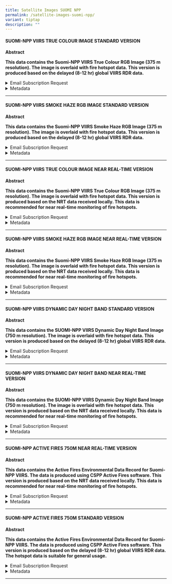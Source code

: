 ```yaml
---
title: Satellite Images SUOMI NPP
permalink: /satellite-images-suomi-npp/
variant: tiptap
description: ""
---
```

<h4><strong>SUOMI-NPP VIIRS TRUE COLOUR IMAGE STANDARD VERSION</strong></h4>
<p><strong>Abstract</strong>
</p>
<p><strong>This data contains the Suomi-NPP VIIRS True Colour RGB Image (375 m resolution). The image is overlaid with fire hotspot data. This version is produced based on the delayed (8-12 hr) global VIIRS RDR data.</strong>
</p>
<p></p>
<div data-type="detailGroup" class="isomer-accordion isomer-accordion-white">
<details class="isomer-details">
<summary>Email Subscription Request</summary>
<div data-type="detailsContent" class="isomer-details-content">
<p><a href="https://go.gov.sg/asmc-wis2-email-subscription-request-form" rel="noopener noreferrer nofollow" target="_blank">https://go.gov.sg/asmc-wis2-email-subscription-request-form</a>
</p>
</div>
</details>
<details class="isomer-details">
<summary>Metadata</summary>
<div data-type="detailsContent" class="isomer-details-content">
<table style="minWidth: 50px">
<colgroup>
<col>
<col>
</colgroup>
<tbody>
<tr>
<td rowspan="1" colspan="1">
<p>ID</p>
</td>
<td rowspan="1" colspan="1">
<p>urn:x-wmo:md:sgp:asmc:npp_viirs_truecolour_375m_jpg_late</p>
</td>
</tr>
<tr>
<td rowspan="1" colspan="1">
<p>Conforms To</p>
</td>
<td rowspan="1" colspan="1">
<p><a rel="noopener noreferrer nofollow" target="_blank">http://wis.wmo.int/spec/wcmp/2.0;http://www.opengis.net/spec/ogcapi-records-1/1.0/req/record-core</a>
</p>
</td>
</tr>
<tr>
<td rowspan="1" colspan="1">
<p>Type</p>
</td>
<td rowspan="1" colspan="1">
<p>Feature</p>
</td>
</tr>
<tr>
<td rowspan="1" colspan="1">
<p>Geometry Type</p>
</td>
<td rowspan="1" colspan="1">
<p>Polygon</p>
</td>
</tr>
<tr>
<td rowspan="1" colspan="1">
<p>Geometry Coordinates</p>
</td>
<td rowspan="1" colspan="1">
<p>[ [ [ 80, -15 ], [ 80, 30 ], [ 140, 30 ], [ 140, -15 ], [ 80, -15 ] ]
]</p>
</td>
</tr>
<tr>
<td rowspan="1" colspan="1">
<p>Time Interval</p>
</td>
<td rowspan="1" colspan="1">
<p>2023-11-06 ..</p>
</td>
</tr>
<tr>
<td rowspan="1" colspan="1">
<p>Time Resolution</p>
</td>
<td rowspan="1" colspan="1">
<p>P1D</p>
</td>
</tr>
<tr>
<td rowspan="1" colspan="1">
<p>Themes</p>
</td>
<td rowspan="1" colspan="1">
<p>suomi-npp, npp_satellite, fire hotspot, active fires, standard version,
true colour rgb</p>
</td>
</tr>
<tr>
<td rowspan="1" colspan="1">
<p>Scheme</p>
</td>
<td rowspan="1" colspan="1">
<p><a rel="noopener noreferrer nofollow" target="_blank">http://www.isotc211.org/2005/resources/codeList.xml#MD_KeywordTypeCode</a>
</p>
</td>
</tr>
<tr>
<td rowspan="1" colspan="1">
<p>Created</p>
</td>
<td rowspan="1" colspan="1">
<p>2023-11-02T01:30:00Z</p>
</td>
</tr>
<tr>
<td rowspan="1" colspan="1">
<p>Description</p>
</td>
<td rowspan="1" colspan="1">
<p>This data contains the Suomi-NPP VIIRS True Colour RGB Image (375 m resolution).
The image is overlaid with fire hotspot data. This version is produced
based on the delayed (8-12 hr) global VIIRS RDR data.</p>
</td>
</tr>
<tr>
<td rowspan="1" colspan="1">
<p>Language</p>
</td>
<td rowspan="1" colspan="1">
<p>en</p>
</td>
</tr>
<tr>
<td rowspan="1" colspan="1">
<p>Title</p>
</td>
<td rowspan="1" colspan="1">
<p>Suomi-NPP VIIRS True Colour Image Standard Version</p>
</td>
</tr>
<tr>
<td rowspan="1" colspan="1">
<p>Updated</p>
</td>
<td rowspan="1" colspan="1">
<p>6/11/2023</p>
</td>
</tr>
<tr>
<td rowspan="1" colspan="1">
<p>Organization</p>
</td>
<td rowspan="1" colspan="1">
<p>Meteorological Service Singapore</p>
</td>
</tr>
<tr>
<td rowspan="1" colspan="1">
<p>Email</p>
</td>
<td rowspan="1" colspan="1">
<p><a rel="noopener noreferrer nofollow" target="_blank">ASMC_Enquiries@nea.gov.sg</a>
</p>
</td>
</tr>
<tr>
<td rowspan="1" colspan="1">
<p>Phone</p>
</td>
<td rowspan="1" colspan="1">
<p>6565422837</p>
</td>
</tr>
<tr>
<td rowspan="1" colspan="1">
<p>Address</p>
</td>
<td rowspan="1" colspan="1">
<p>Room #041-033, 4th Floor, South Finger Terminal 2, Singapore Changi Airport,
Singapore 819643</p>
</td>
</tr>
<tr>
<td rowspan="1" colspan="1">
<p>Contact Instructions</p>
</td>
<td rowspan="1" colspan="1">
<p>email</p>
</td>
</tr>
<tr>
<td rowspan="1" colspan="1">
<p>Website</p>
</td>
<td rowspan="1" colspan="1">
<p><a rel="noopener noreferrer nofollow" target="_blank">http://asmc.asean.org/home/</a>
</p>
</td>
</tr>
<tr>
<td rowspan="1" colspan="1">
<p>Data access API</p>
</td>
<td rowspan="1" colspan="1">
<p><a rel="noopener noreferrer nofollow" target="_blank">https://esl65wys5i.execute-api.ap-southeast-1.amazonaws.com/v1/NPP_VIIRS_TRUECOLOUR_375M_JPG_LATE</a>
</p>
</td>
</tr>
<tr>
<td rowspan="1" colspan="1">
<p>IP whitelisting request form</p>
</td>
<td rowspan="1" colspan="1">
<p><a rel="noopener noreferrer nofollow" target="_blank">https://go.gov.sg/asmc-wis2-ip-whitelisting-request-form</a>
</p>
</td>
</tr>
<tr>
<td rowspan="1" colspan="1">
<p>Data notifications from WMO WIS2 Global Broker - Meteo France</p>
</td>
<td rowspan="1" colspan="1">
<p>mqtts://everyone:<a rel="noopener noreferrer nofollow" target="_blank">everyone@globalbroker.meteo.fr:8883</a>/</p>
</td>
</tr>
<tr>
<td rowspan="1" colspan="1">
<p>Data notifications from WMO WIS2 Global Broker - China Meteorological
Administration</p>
</td>
<td rowspan="1" colspan="1">
<p>mqtts://everyone:<a rel="noopener noreferrer nofollow" target="_blank">everyone@gb.wis.cma.cn:8883</a>/</p>
</td>
</tr>
</tbody>
</table>
</div>
</details>
</div>
<p></p>
<hr>
<h4><strong>SUOMI-NPP VIIRS SMOKE HAZE RGB IMAGE STANDARD VERSION</strong></h4>
<p><strong>Abstract</strong>
</p>
<p><strong>This data contains the Suomi-NPP VIIRS Smoke Haze RGB Image (375 m resolution). The image is overlaid with fire hotspot data. This version is produced based on the delayed (8-12 hr) global VIIRS RDR data.</strong>
</p>
<p></p>
<div data-type="detailGroup" class="isomer-accordion isomer-accordion-white">
<details class="isomer-details">
<summary>Email Subscription Request</summary>
<div data-type="detailsContent" class="isomer-details-content">
<p><a href="https://go.gov.sg/asmc-wis2-email-subscription-request-form" rel="noopener noreferrer nofollow" target="_blank">https://go.gov.sg/asmc-wis2-email-subscription-request-form</a>
</p>
</div>
</details>
<details class="isomer-details">
<summary>Metadata</summary>
<div data-type="detailsContent" class="isomer-details-content">
<table style="minWidth: 50px">
<colgroup>
<col>
<col>
</colgroup>
<tbody>
<tr>
<td rowspan="1" colspan="1">
<p>ID</p>
</td>
<td rowspan="1" colspan="1">
<p>urn:x-wmo:md:sgp:asmc:npp_viirs_dynamicdnb_750m_jpg_nrt</p>
</td>
</tr>
<tr>
<td rowspan="1" colspan="1">
<p>Conforms To</p>
</td>
<td rowspan="1" colspan="1">
<p><a rel="noopener noreferrer nofollow" target="_blank">http://wis.wmo.int/spec/wcmp/2.0;http://www.opengis.net/spec/ogcapi-records-1/1.0/req/record-core</a>
</p>
</td>
</tr>
<tr>
<td rowspan="1" colspan="1">
<p>Type</p>
</td>
<td rowspan="1" colspan="1">
<p>Feature</p>
</td>
</tr>
<tr>
<td rowspan="1" colspan="1">
<p>Geometry Type</p>
</td>
<td rowspan="1" colspan="1">
<p>Polygon</p>
</td>
</tr>
<tr>
<td rowspan="1" colspan="1">
<p>Geometry Coordinates</p>
</td>
<td rowspan="1" colspan="1">
<p>[ [ [ 80, -15 ], [ 80, 30 ], [ 140, 30 ], [ 140, -15 ], [ 80, -15 ] ]
]</p>
</td>
</tr>
<tr>
<td rowspan="1" colspan="1">
<p>Time Interval</p>
</td>
<td rowspan="1" colspan="1">
<p>2023-11-06 ..</p>
</td>
</tr>
<tr>
<td rowspan="1" colspan="1">
<p>Time Resolution</p>
</td>
<td rowspan="1" colspan="1">
<p>P1D</p>
</td>
</tr>
<tr>
<td rowspan="1" colspan="1">
<p>Themes</p>
</td>
<td rowspan="1" colspan="1">
<p>suomi-npp, npp, fire hotspot, active fires, nrt version, dynamic day night
band, viirs, npp_satellite</p>
</td>
</tr>
<tr>
<td rowspan="1" colspan="1">
<p>Scheme</p>
</td>
<td rowspan="1" colspan="1">
<p><a rel="noopener noreferrer nofollow" target="_blank">http://www.isotc211.org/2005/resources/codeList.xml#MD_KeywordTypeCode</a>
</p>
</td>
</tr>
<tr>
<td rowspan="1" colspan="1">
<p>Created</p>
</td>
<td rowspan="1" colspan="1">
<p>2023-11-02T01:30:00Z</p>
</td>
</tr>
<tr>
<td rowspan="1" colspan="1">
<p>Description</p>
</td>
<td rowspan="1" colspan="1">
<p>This data contains the SUOMI-NPP VIIRS Dynamic Day Night Band Image (750
m resolution). The image is overlaid with fire hotspot data. This version
is produced based on the NRT data received locally. This data is recommended
for near real-time monitoring of fire hotspots.</p>
</td>
</tr>
<tr>
<td rowspan="1" colspan="1">
<p>Language</p>
</td>
<td rowspan="1" colspan="1">
<p>en</p>
</td>
</tr>
<tr>
<td rowspan="1" colspan="1">
<p>Title</p>
</td>
<td rowspan="1" colspan="1">
<p>Suomi-NPP VIIRS Dynamic Day Night Band Near Real-Time Version</p>
</td>
</tr>
<tr>
<td rowspan="1" colspan="1">
<p>Updated</p>
</td>
<td rowspan="1" colspan="1">
<p>6/11/2023</p>
</td>
</tr>
<tr>
<td rowspan="1" colspan="1">
<p>Organization</p>
</td>
<td rowspan="1" colspan="1">
<p>Meteorological Service Singapore</p>
</td>
</tr>
<tr>
<td rowspan="1" colspan="1">
<p>Email</p>
</td>
<td rowspan="1" colspan="1">
<p><a rel="noopener noreferrer nofollow" target="_blank">ASMC_Enquiries@nea.gov.sg</a>
</p>
</td>
</tr>
<tr>
<td rowspan="1" colspan="1">
<p>Phone</p>
</td>
<td rowspan="1" colspan="1">
<p>6565422837</p>
</td>
</tr>
<tr>
<td rowspan="1" colspan="1">
<p>Address</p>
</td>
<td rowspan="1" colspan="1">
<p>Room #041-033, 4th Floor, South Finger Terminal 2, Singapore Changi Airport,
Singapore 819643</p>
</td>
</tr>
<tr>
<td rowspan="1" colspan="1">
<p>Contact Instructions</p>
</td>
<td rowspan="1" colspan="1">
<p>email</p>
</td>
</tr>
<tr>
<td rowspan="1" colspan="1">
<p>Website</p>
</td>
<td rowspan="1" colspan="1">
<p><a rel="noopener noreferrer nofollow" target="_blank">http://asmc.asean.org/home/</a>
</p>
</td>
</tr>
<tr>
<td rowspan="1" colspan="1">
<p>Data access API</p>
</td>
<td rowspan="1" colspan="1">
<p><a rel="noopener noreferrer nofollow" target="_blank">https://esl65wys5i.execute-api.ap-southeast-1.amazonaws.com/v1/NPP_VIIRS_DYNAMICDNB_750M_JPG_NRT</a>
</p>
</td>
</tr>
<tr>
<td rowspan="1" colspan="1">
<p>IP whitelisting request form</p>
</td>
<td rowspan="1" colspan="1">
<p><a rel="noopener noreferrer nofollow" target="_blank">https://go.gov.sg/asmc-wis2-ip-whitelisting-request-form</a>
</p>
</td>
</tr>
<tr>
<td rowspan="1" colspan="1">
<p>Data notifications from WMO WIS2 Global Broker - Meteo France</p>
</td>
<td rowspan="1" colspan="1">
<p>mqtts://everyone:<a rel="noopener noreferrer nofollow" target="_blank">everyone@globalbroker.meteo.fr:8883</a>/</p>
</td>
</tr>
<tr>
<td rowspan="1" colspan="1">
<p>Data notifications from WMO WIS2 Global Broker - China Meteorological
Administration</p>
</td>
<td rowspan="1" colspan="1">
<p>mqtts://everyone:<a rel="noopener noreferrer nofollow" target="_blank">everyone@gb.wis.cma.cn:8883</a>/</p>
</td>
</tr>
</tbody>
</table>
</div>
</details>
</div>
<p></p>
<hr>
<h4><strong>SUOMI-NPP VIIRS TRUE COLOUR IMAGE NEAR REAL-TIME VERSION</strong></h4>
<p><strong>Abstract</strong>
</p>
<p><strong>This data contains the Suomi-NPP VIIRS True Colour RGB Image (375 m resolution). The image is overlaid with fire hotspot data. This version is produced based on the NRT data received locally. This data is recommended for near real-time monitoring of fire hotspots.</strong>
</p>
<p></p>
<div data-type="detailGroup" class="isomer-accordion isomer-accordion-white">
<details class="isomer-details">
<summary>Email Subscription Request</summary>
<div data-type="detailsContent" class="isomer-details-content">
<p><a href="https://go.gov.sg/asmc-wis2-email-subscription-request-form" rel="noopener noreferrer nofollow" target="_blank">https://go.gov.sg/asmc-wis2-email-subscription-request-form</a>
</p>
</div>
</details>
<details class="isomer-details">
<summary>Metadata</summary>
<div data-type="detailsContent" class="isomer-details-content">
<table style="minWidth: 50px">
<colgroup>
<col>
<col>
</colgroup>
<tbody>
<tr>
<td rowspan="1" colspan="1">
<p>ID</p>
</td>
<td rowspan="1" colspan="1">
<p>urn:x-wmo:md:sgp:asmc:jp1_afedr_750m_late</p>
</td>
</tr>
<tr>
<td rowspan="1" colspan="1">
<p>Conforms To</p>
</td>
<td rowspan="1" colspan="1">
<p><a rel="noopener noreferrer nofollow" target="_blank">http://wis.wmo.int/spec/wcmp/2.0;http://www.opengis.net/spec/ogcapi-records-1/1.0/req/record-core</a>
</p>
</td>
</tr>
<tr>
<td rowspan="1" colspan="1">
<p>Type</p>
</td>
<td rowspan="1" colspan="1">
<p>Feature</p>
</td>
</tr>
<tr>
<td rowspan="1" colspan="1">
<p>Geometry Type</p>
</td>
<td rowspan="1" colspan="1">
<p>Polygon</p>
</td>
</tr>
<tr>
<td rowspan="1" colspan="1">
<p>Geometry Coordinates</p>
</td>
<td rowspan="1" colspan="1">
<p>[ [ [ 80, -15 ], [ 80, 30 ], [ 140, 30 ], [ 140, -15 ], [ 80, -15 ] ]
]</p>
</td>
</tr>
<tr>
<td rowspan="1" colspan="1">
<p>Time Interval</p>
</td>
<td rowspan="1" colspan="1">
<p>2023-11-06 ..</p>
</td>
</tr>
<tr>
<td rowspan="1" colspan="1">
<p>Time Resolution</p>
</td>
<td rowspan="1" colspan="1">
<p>P1D</p>
</td>
</tr>
<tr>
<td rowspan="1" colspan="1">
<p>Themes</p>
</td>
<td rowspan="1" colspan="1">
<p>noaa-20, jpss-1, fire hotspot, active fires, standard version, jpss_hotspot_location</p>
</td>
</tr>
<tr>
<td rowspan="1" colspan="1">
<p>Scheme</p>
</td>
<td rowspan="1" colspan="1">
<p><a rel="noopener noreferrer nofollow" target="_blank">http://www.isotc211.org/2005/resources/codeList.xml#MD_KeywordTypeCode</a>
</p>
</td>
</tr>
<tr>
<td rowspan="1" colspan="1">
<p>Created</p>
</td>
<td rowspan="1" colspan="1">
<p>2023-11-02T01:30:00Z</p>
</td>
</tr>
<tr>
<td rowspan="1" colspan="1">
<p>Description</p>
</td>
<td rowspan="1" colspan="1">
<p>This data contains the Active Fires Environmental Data Record for JPSS-1/NOAA-20
VIIRS. The data is produced using CSPP Active Fires software. This version
is produced based on the delayed (8-12 hr) global VIIRS RDR data. The hotspot
data is suitable for general usage.</p>
</td>
</tr>
<tr>
<td rowspan="1" colspan="1">
<p>Language</p>
</td>
<td rowspan="1" colspan="1">
<p>en</p>
</td>
</tr>
<tr>
<td rowspan="1" colspan="1">
<p>Title</p>
</td>
<td rowspan="1" colspan="1">
<p>NOAA-20/JPSS-1 Active Fires 750m Standard Version</p>
</td>
</tr>
<tr>
<td rowspan="1" colspan="1">
<p>Updated</p>
</td>
<td rowspan="1" colspan="1">
<p>6/11/2023</p>
</td>
</tr>
<tr>
<td rowspan="1" colspan="1">
<p>Organization</p>
</td>
<td rowspan="1" colspan="1">
<p>Meteorological Service Singapore</p>
</td>
</tr>
<tr>
<td rowspan="1" colspan="1">
<p>Email</p>
</td>
<td rowspan="1" colspan="1">
<p><a rel="noopener noreferrer nofollow" target="_blank">ASMC_Enquiries@nea.gov.sg</a>
</p>
</td>
</tr>
<tr>
<td rowspan="1" colspan="1">
<p>Phone</p>
</td>
<td rowspan="1" colspan="1">
<p>6565422837</p>
</td>
</tr>
<tr>
<td rowspan="1" colspan="1">
<p>Address</p>
</td>
<td rowspan="1" colspan="1">
<p>Room #041-033, 4th Floor, South Finger Terminal 2, Singapore Changi Airport,
Singapore 819643</p>
</td>
</tr>
<tr>
<td rowspan="1" colspan="1">
<p>Contact Instructions</p>
</td>
<td rowspan="1" colspan="1">
<p>email</p>
</td>
</tr>
<tr>
<td rowspan="1" colspan="1">
<p>Website</p>
</td>
<td rowspan="1" colspan="1">
<p><a rel="noopener noreferrer nofollow" target="_blank">http://asmc.asean.org/home/</a>
</p>
</td>
</tr>
<tr>
<td rowspan="1" colspan="1">
<p>Data access API</p>
</td>
<td rowspan="1" colspan="1">
<p><a rel="noopener noreferrer nofollow" target="_blank">https://esl65wys5i.execute-api.ap-southeast-1.amazonaws.com/v1/JP1_AFEDR_750M_LATE</a>
</p>
</td>
</tr>
<tr>
<td rowspan="1" colspan="1">
<p>IP whitelisting request form</p>
</td>
<td rowspan="1" colspan="1">
<p><a rel="noopener noreferrer nofollow" target="_blank">https://go.gov.sg/asmc-wis2-ip-whitelisting-request-form</a>
</p>
</td>
</tr>
<tr>
<td rowspan="1" colspan="1">
<p>Data notifications from WMO WIS2 Global Broker - Meteo France</p>
</td>
<td rowspan="1" colspan="1">
<p>mqtts://everyone:<a rel="noopener noreferrer nofollow" target="_blank">everyone@globalbroker.meteo.fr:8883</a>/</p>
</td>
</tr>
<tr>
<td rowspan="1" colspan="1">
<p>Data notifications from WMO WIS2 Global Broker - China Meteorological
Administration</p>
</td>
<td rowspan="1" colspan="1">
<p>mqtts://everyone:<a rel="noopener noreferrer nofollow" target="_blank">everyone@gb.wis.cma.cn:8883</a>/</p>
</td>
</tr>
</tbody>
</table>
</div>
</details>
</div>
<p></p>
<hr>
<h4><strong>SUOMI-NPP VIIRS SMOKE HAZE RGB IMAGE NEAR REAL-TIME VERSION</strong></h4>
<p><strong>Abstract</strong>
</p>
<p><strong>This data contains the Suomi-NPP VIIRS Smoke Haze RGB Image (375 m resolution). The image is overlaid with fire hotspot data. This version is produced based on the NRT data received locally. This data is recommended for near real-time monitoring of fire hotspots.</strong>
</p>
<p></p>
<div data-type="detailGroup" class="isomer-accordion isomer-accordion-white">
<details class="isomer-details">
<summary>Email Subscription Request</summary>
<div data-type="detailsContent" class="isomer-details-content">
<p><a href="https://go.gov.sg/asmc-wis2-email-subscription-request-form" rel="noopener noreferrer nofollow" target="_blank">https://go.gov.sg/asmc-wis2-email-subscription-request-form</a>
</p>
</div>
</details>
<details class="isomer-details">
<summary>Metadata</summary>
<div data-type="detailsContent" class="isomer-details-content">
<table style="minWidth: 50px">
<colgroup>
<col>
<col>
</colgroup>
<tbody>
<tr>
<td rowspan="1" colspan="1">
<p>ID</p>
</td>
<td rowspan="1" colspan="1">
<p>urn:x-wmo:md:sgp:asmc:npp_viirs_smokehaze_375m_jpg_nrt</p>
</td>
</tr>
<tr>
<td rowspan="1" colspan="1">
<p>Conforms To</p>
</td>
<td rowspan="1" colspan="1">
<p><a rel="noopener noreferrer nofollow" target="_blank">http://wis.wmo.int/spec/wcmp/2.0;http://www.opengis.net/spec/ogcapi-records-1/1.0/req/record-core</a>
</p>
</td>
</tr>
<tr>
<td rowspan="1" colspan="1">
<p>Type</p>
</td>
<td rowspan="1" colspan="1">
<p>Feature</p>
</td>
</tr>
<tr>
<td rowspan="1" colspan="1">
<p>Geometry Type</p>
</td>
<td rowspan="1" colspan="1">
<p>Polygon</p>
</td>
</tr>
<tr>
<td rowspan="1" colspan="1">
<p>Geometry Coordinates</p>
</td>
<td rowspan="1" colspan="1">
<p>[ [ [ 80, -15 ], [ 80, 30 ], [ 140, 30 ], [ 140, -15 ], [ 80, -15 ] ]
]</p>
</td>
</tr>
<tr>
<td rowspan="1" colspan="1">
<p>Time Interval</p>
</td>
<td rowspan="1" colspan="1">
<p>2023-11-06 ..</p>
</td>
</tr>
<tr>
<td rowspan="1" colspan="1">
<p>Time Resolution</p>
</td>
<td rowspan="1" colspan="1">
<p>P1D</p>
</td>
</tr>
<tr>
<td rowspan="1" colspan="1">
<p>Themes</p>
</td>
<td rowspan="1" colspan="1">
<p>suomi-npp, npp, fire hotspot, active fires, nrt version, smoke haze rgb,
npp_satellite</p>
</td>
</tr>
<tr>
<td rowspan="1" colspan="1">
<p>Scheme</p>
</td>
<td rowspan="1" colspan="1">
<p><a rel="noopener noreferrer nofollow" target="_blank">http://www.isotc211.org/2005/resources/codeList.xml#MD_KeywordTypeCode</a>
</p>
</td>
</tr>
<tr>
<td rowspan="1" colspan="1">
<p>Created</p>
</td>
<td rowspan="1" colspan="1">
<p>2023-11-02T01:30:00Z</p>
</td>
</tr>
<tr>
<td rowspan="1" colspan="1">
<p>Description</p>
</td>
<td rowspan="1" colspan="1">
<p>This data contains the Suomi-NPP VIIRS Smoke Haze RGB Image (375 m resolution).
The image is overlaid with fire hotspot data. This version is produced
based on the NRT data received locally. This data is recommended for near
real-time monitoring of fire hotspots.</p>
</td>
</tr>
<tr>
<td rowspan="1" colspan="1">
<p>Language</p>
</td>
<td rowspan="1" colspan="1">
<p>en</p>
</td>
</tr>
<tr>
<td rowspan="1" colspan="1">
<p>Title</p>
</td>
<td rowspan="1" colspan="1">
<p>Suomi-NPP VIIRS Smoke Haze RGB Image Near Real-Time Version</p>
</td>
</tr>
<tr>
<td rowspan="1" colspan="1">
<p>Updated</p>
</td>
<td rowspan="1" colspan="1">
<p>6/11/2023</p>
</td>
</tr>
<tr>
<td rowspan="1" colspan="1">
<p>Organization</p>
</td>
<td rowspan="1" colspan="1">
<p>Meteorological Service Singapore</p>
</td>
</tr>
<tr>
<td rowspan="1" colspan="1">
<p>Email</p>
</td>
<td rowspan="1" colspan="1">
<p><a rel="noopener noreferrer nofollow" target="_blank">ASMC_Enquiries@nea.gov.sg</a>
</p>
</td>
</tr>
<tr>
<td rowspan="1" colspan="1">
<p>Phone</p>
</td>
<td rowspan="1" colspan="1">
<p>6565422837</p>
</td>
</tr>
<tr>
<td rowspan="1" colspan="1">
<p>Address</p>
</td>
<td rowspan="1" colspan="1">
<p>Room #041-033, 4th Floor, South Finger Terminal 2, Singapore Changi Airport,
Singapore 819643</p>
</td>
</tr>
<tr>
<td rowspan="1" colspan="1">
<p>Contact Instructions</p>
</td>
<td rowspan="1" colspan="1">
<p>email</p>
</td>
</tr>
<tr>
<td rowspan="1" colspan="1">
<p>Website</p>
</td>
<td rowspan="1" colspan="1">
<p><a rel="noopener noreferrer nofollow" target="_blank">http://asmc.asean.org/home/</a>
</p>
</td>
</tr>
<tr>
<td rowspan="1" colspan="1">
<p>Data access API</p>
</td>
<td rowspan="1" colspan="1">
<p><a rel="noopener noreferrer nofollow" target="_blank">https://esl65wys5i.execute-api.ap-southeast-1.amazonaws.com/v1/NPP_VIIRS_SMOKEHAZE_375M_JPG_NRT</a>
</p>
</td>
</tr>
<tr>
<td rowspan="1" colspan="1">
<p>IP whitelisting request form</p>
</td>
<td rowspan="1" colspan="1">
<p><a rel="noopener noreferrer nofollow" target="_blank">https://go.gov.sg/asmc-wis2-ip-whitelisting-request-form</a>
</p>
</td>
</tr>
<tr>
<td rowspan="1" colspan="1">
<p>Data notifications from WMO WIS2 Global Broker - Meteo France</p>
</td>
<td rowspan="1" colspan="1">
<p>mqtts://everyone:<a rel="noopener noreferrer nofollow" target="_blank">everyone@globalbroker.meteo.fr:8883</a>/</p>
</td>
</tr>
<tr>
<td rowspan="1" colspan="1">
<p>Data notifications from WMO WIS2 Global Broker - China Meteorological
Administration</p>
</td>
<td rowspan="1" colspan="1">
<p>mqtts://everyone:<a rel="noopener noreferrer nofollow" target="_blank">everyone@gb.wis.cma.cn:8883</a>/</p>
</td>
</tr>
</tbody>
</table>
</div>
</details>
</div>
<p></p>
<hr>
<h4><strong>SUOMI-NPP VIIRS DYNAMIC DAY NIGHT BAND STANDARD VERSION</strong></h4>
<p><strong>Abstract</strong>
</p>
<p><strong>This data contains the SUOMI-NPP VIIRS Dynamic Day Night Band Image (750 m resolution). The image is overlaid with fire hotspot data. This version is produced based on the delayed (8-12 hr) global VIIRS RDR data.</strong>
</p>
<p></p>
<div data-type="detailGroup" class="isomer-accordion isomer-accordion-white">
<details class="isomer-details">
<summary>Email Subscription Request</summary>
<div data-type="detailsContent" class="isomer-details-content">
<p><a href="https://go.gov.sg/asmc-wis2-email-subscription-request-form" rel="noopener noreferrer nofollow" target="_blank">https://go.gov.sg/asmc-wis2-email-subscription-request-form</a>
</p>
</div>
</details>
<details class="isomer-details">
<summary>Metadata</summary>
<div data-type="detailsContent" class="isomer-details-content">
<table style="minWidth: 50px">
<colgroup>
<col>
<col>
</colgroup>
<tbody>
<tr>
<td rowspan="1" colspan="1">
<p>ID</p>
</td>
<td rowspan="1" colspan="1">
<p>urn:x-wmo:md:sgp:asmc:npp_viirs_dynamicdnb_750m_jpg_late</p>
</td>
</tr>
<tr>
<td rowspan="1" colspan="1">
<p>Conforms To</p>
</td>
<td rowspan="1" colspan="1">
<p><a rel="noopener noreferrer nofollow" target="_blank">http://wis.wmo.int/spec/wcmp/2.0;http://www.opengis.net/spec/ogcapi-records-1/1.0/req/record-core</a>
</p>
</td>
</tr>
<tr>
<td rowspan="1" colspan="1">
<p>Type</p>
</td>
<td rowspan="1" colspan="1">
<p>Feature</p>
</td>
</tr>
<tr>
<td rowspan="1" colspan="1">
<p>Geometry Type</p>
</td>
<td rowspan="1" colspan="1">
<p>Polygon</p>
</td>
</tr>
<tr>
<td rowspan="1" colspan="1">
<p>Geometry Coordinates</p>
</td>
<td rowspan="1" colspan="1">
<p>[ [ [ 80, -15 ], [ 80, 30 ], [ 140, 30 ], [ 140, -15 ], [ 80, -15 ] ]
]</p>
</td>
</tr>
<tr>
<td rowspan="1" colspan="1">
<p>Time Interval</p>
</td>
<td rowspan="1" colspan="1">
<p>2023-11-06 ..</p>
</td>
</tr>
<tr>
<td rowspan="1" colspan="1">
<p>Time Resolution</p>
</td>
<td rowspan="1" colspan="1">
<p>P1D</p>
</td>
</tr>
<tr>
<td rowspan="1" colspan="1">
<p>Themes</p>
</td>
<td rowspan="1" colspan="1">
<p>suomi-npp, npp, fire hotspot, active fires, standard version, dynamic
day night band, viirs, npp_satellite</p>
</td>
</tr>
<tr>
<td rowspan="1" colspan="1">
<p>Scheme</p>
</td>
<td rowspan="1" colspan="1">
<p><a rel="noopener noreferrer nofollow" target="_blank">http://www.isotc211.org/2005/resources/codeList.xml#MD_KeywordTypeCode</a>
</p>
</td>
</tr>
<tr>
<td rowspan="1" colspan="1">
<p>Created</p>
</td>
<td rowspan="1" colspan="1">
<p>2023-11-02T01:30:00Z</p>
</td>
</tr>
<tr>
<td rowspan="1" colspan="1">
<p>Description</p>
</td>
<td rowspan="1" colspan="1">
<p>This data contains the SUOMI-NPP VIIRS Dynamic Day Night Band Image (750
m resolution). The image is overlaid with fire hotspot data. This version
is produced based on the delayed (8-12 hr) global VIIRS RDR data.</p>
</td>
</tr>
<tr>
<td rowspan="1" colspan="1">
<p>Language</p>
</td>
<td rowspan="1" colspan="1">
<p>en</p>
</td>
</tr>
<tr>
<td rowspan="1" colspan="1">
<p>Title</p>
</td>
<td rowspan="1" colspan="1">
<p>Suomi-NPP VIIRS Dynamic Day Night Band Standard Version</p>
</td>
</tr>
<tr>
<td rowspan="1" colspan="1">
<p>Updated</p>
</td>
<td rowspan="1" colspan="1">
<p>6/11/2023</p>
</td>
</tr>
<tr>
<td rowspan="1" colspan="1">
<p>Organization</p>
</td>
<td rowspan="1" colspan="1">
<p>Meteorological Service Singapore</p>
</td>
</tr>
<tr>
<td rowspan="1" colspan="1">
<p>Email</p>
</td>
<td rowspan="1" colspan="1">
<p><a rel="noopener noreferrer nofollow" target="_blank">ASMC_Enquiries@nea.gov.sg</a>
</p>
</td>
</tr>
<tr>
<td rowspan="1" colspan="1">
<p>Phone</p>
</td>
<td rowspan="1" colspan="1">
<p>6565422837</p>
</td>
</tr>
<tr>
<td rowspan="1" colspan="1">
<p>Address</p>
</td>
<td rowspan="1" colspan="1">
<p>Room #041-033, 4th Floor, South Finger Terminal 2, Singapore Changi Airport,
Singapore 819643</p>
</td>
</tr>
<tr>
<td rowspan="1" colspan="1">
<p>Contact Instructions</p>
</td>
<td rowspan="1" colspan="1">
<p>email</p>
</td>
</tr>
<tr>
<td rowspan="1" colspan="1">
<p>Website</p>
</td>
<td rowspan="1" colspan="1">
<p><a rel="noopener noreferrer nofollow" target="_blank">http://asmc.asean.org/home/</a>
</p>
</td>
</tr>
<tr>
<td rowspan="1" colspan="1">
<p>Data access API</p>
</td>
<td rowspan="1" colspan="1">
<p><a rel="noopener noreferrer nofollow" target="_blank">https://esl65wys5i.execute-api.ap-southeast-1.amazonaws.com/v1/NPP_VIIRS_DYNAMICDNB_750M_JPG_LATE</a>
</p>
</td>
</tr>
<tr>
<td rowspan="1" colspan="1">
<p>IP whitelisting request form</p>
</td>
<td rowspan="1" colspan="1">
<p><a rel="noopener noreferrer nofollow" target="_blank">https://go.gov.sg/asmc-wis2-ip-whitelisting-request-form</a>
</p>
</td>
</tr>
<tr>
<td rowspan="1" colspan="1">
<p>Data notifications from WMO WIS2 Global Broker - Meteo France</p>
</td>
<td rowspan="1" colspan="1">
<p>mqtts://everyone:<a rel="noopener noreferrer nofollow" target="_blank">everyone@globalbroker.meteo.fr:8883</a>/</p>
</td>
</tr>
<tr>
<td rowspan="1" colspan="1">
<p>Data notifications from WMO WIS2 Global Broker - China Meteorological
Administration</p>
</td>
<td rowspan="1" colspan="1">
<p>mqtts://everyone:<a rel="noopener noreferrer nofollow" target="_blank">everyone@gb.wis.cma.cn:8883</a>/</p>
</td>
</tr>
</tbody>
</table>
</div>
</details>
</div>
<p></p>
<hr>
<h4><strong>SUOMI-NPP VIIRS DYNAMIC DAY NIGHT BAND NEAR REAL-TIME VERSION</strong></h4>
<p><strong>Abstract</strong>
</p>
<p><strong>This data contains the SUOMI-NPP VIIRS Dynamic Day Night Band Image (750 m resolution). The image is overlaid with fire hotspot data. This version is produced based on the NRT data received locally. This data is recommended for near real-time monitoring of fire hotspots.</strong>
</p>
<p></p>
<div data-type="detailGroup" class="isomer-accordion isomer-accordion-white">
<details class="isomer-details">
<summary>Email Subscription Request</summary>
<div data-type="detailsContent" class="isomer-details-content">
<p><a href="https://go.gov.sg/asmc-wis2-email-subscription-request-form" rel="noopener noreferrer nofollow" target="_blank">https://go.gov.sg/asmc-wis2-email-subscription-request-form</a>
</p>
</div>
</details>
<details class="isomer-details">
<summary>Metadata</summary>
<div data-type="detailsContent" class="isomer-details-content">
<table style="minWidth: 50px">
<colgroup>
<col>
<col>
</colgroup>
<tbody>
<tr>
<td rowspan="1" colspan="1">
<p>ID</p>
</td>
<td rowspan="1" colspan="1">
<p>urn:x-wmo:md:sgp:asmc:npp_viirs_dynamicdnb_750m_jpg_nrt</p>
</td>
</tr>
<tr>
<td rowspan="1" colspan="1">
<p>Conforms To</p>
</td>
<td rowspan="1" colspan="1">
<p><a rel="noopener noreferrer nofollow" target="_blank">http://wis.wmo.int/spec/wcmp/2.0;http://www.opengis.net/spec/ogcapi-records-1/1.0/req/record-core</a>
</p>
</td>
</tr>
<tr>
<td rowspan="1" colspan="1">
<p>Type</p>
</td>
<td rowspan="1" colspan="1">
<p>Feature</p>
</td>
</tr>
<tr>
<td rowspan="1" colspan="1">
<p>Geometry Type</p>
</td>
<td rowspan="1" colspan="1">
<p>Polygon</p>
</td>
</tr>
<tr>
<td rowspan="1" colspan="1">
<p>Geometry Coordinates</p>
</td>
<td rowspan="1" colspan="1">
<p>[ [ [ 80, -15 ], [ 80, 30 ], [ 140, 30 ], [ 140, -15 ], [ 80, -15 ] ]
]</p>
</td>
</tr>
<tr>
<td rowspan="1" colspan="1">
<p>Time Interval</p>
</td>
<td rowspan="1" colspan="1">
<p>2023-11-06 ..</p>
</td>
</tr>
<tr>
<td rowspan="1" colspan="1">
<p>Time Resolution</p>
</td>
<td rowspan="1" colspan="1">
<p>P1D</p>
</td>
</tr>
<tr>
<td rowspan="1" colspan="1">
<p>Themes</p>
</td>
<td rowspan="1" colspan="1">
<p>suomi-npp, npp, fire hotspot, active fires, nrt version, dynamic day night
band, viirs, npp_satellite</p>
</td>
</tr>
<tr>
<td rowspan="1" colspan="1">
<p>Scheme</p>
</td>
<td rowspan="1" colspan="1">
<p><a rel="noopener noreferrer nofollow" target="_blank">http://www.isotc211.org/2005/resources/codeList.xml#MD_KeywordTypeCode</a>
</p>
</td>
</tr>
<tr>
<td rowspan="1" colspan="1">
<p>Created</p>
</td>
<td rowspan="1" colspan="1">
<p>2023-11-02T01:30:00Z</p>
</td>
</tr>
<tr>
<td rowspan="1" colspan="1">
<p>Description</p>
</td>
<td rowspan="1" colspan="1">
<p>This data contains the SUOMI-NPP VIIRS Dynamic Day Night Band Image (750
m resolution). The image is overlaid with fire hotspot data. This version
is produced based on the NRT data received locally. This data is recommended
for near real-time monitoring of fire hotspots.</p>
</td>
</tr>
<tr>
<td rowspan="1" colspan="1">
<p>Language</p>
</td>
<td rowspan="1" colspan="1">
<p>en</p>
</td>
</tr>
<tr>
<td rowspan="1" colspan="1">
<p>Title</p>
</td>
<td rowspan="1" colspan="1">
<p>Suomi-NPP VIIRS Dynamic Day Night Band Near Real-Time Version</p>
</td>
</tr>
<tr>
<td rowspan="1" colspan="1">
<p>Updated</p>
</td>
<td rowspan="1" colspan="1">
<p>6/11/2023</p>
</td>
</tr>
<tr>
<td rowspan="1" colspan="1">
<p>Organization</p>
</td>
<td rowspan="1" colspan="1">
<p>Meteorological Service Singapore</p>
</td>
</tr>
<tr>
<td rowspan="1" colspan="1">
<p>Email</p>
</td>
<td rowspan="1" colspan="1">
<p><a rel="noopener noreferrer nofollow" target="_blank">ASMC_Enquiries@nea.gov.sg</a>
</p>
</td>
</tr>
<tr>
<td rowspan="1" colspan="1">
<p>Phone</p>
</td>
<td rowspan="1" colspan="1">
<p>6565422837</p>
</td>
</tr>
<tr>
<td rowspan="1" colspan="1">
<p>Address</p>
</td>
<td rowspan="1" colspan="1">
<p>Room #041-033, 4th Floor, South Finger Terminal 2, Singapore Changi Airport,
Singapore 819643</p>
</td>
</tr>
<tr>
<td rowspan="1" colspan="1">
<p>Contact Instructions</p>
</td>
<td rowspan="1" colspan="1">
<p>email</p>
</td>
</tr>
<tr>
<td rowspan="1" colspan="1">
<p>Website</p>
</td>
<td rowspan="1" colspan="1">
<p><a rel="noopener noreferrer nofollow" target="_blank">http://asmc.asean.org/home/</a>
</p>
</td>
</tr>
<tr>
<td rowspan="1" colspan="1">
<p>Data access API</p>
</td>
<td rowspan="1" colspan="1">
<p><a rel="noopener noreferrer nofollow" target="_blank">https://esl65wys5i.execute-api.ap-southeast-1.amazonaws.com/v1/NPP_VIIRS_DYNAMICDNB_750M_JPG_NRT</a>
</p>
</td>
</tr>
<tr>
<td rowspan="1" colspan="1">
<p>IP whitelisting request form</p>
</td>
<td rowspan="1" colspan="1">
<p><a rel="noopener noreferrer nofollow" target="_blank">https://go.gov.sg/asmc-wis2-ip-whitelisting-request-form</a>
</p>
</td>
</tr>
<tr>
<td rowspan="1" colspan="1">
<p>Data notifications from WMO WIS2 Global Broker - Meteo France</p>
</td>
<td rowspan="1" colspan="1">
<p>mqtts://everyone:<a rel="noopener noreferrer nofollow" target="_blank">everyone@globalbroker.meteo.fr:8883</a>/</p>
</td>
</tr>
<tr>
<td rowspan="1" colspan="1">
<p>Data notifications from WMO WIS2 Global Broker - China Meteorological
Administration</p>
</td>
<td rowspan="1" colspan="1">
<p>mqtts://everyone:<a rel="noopener noreferrer nofollow" target="_blank">everyone@gb.wis.cma.cn:8883</a>/</p>
</td>
</tr>
</tbody>
</table>
</div>
</details>
</div>
<p></p>
<hr>
<h4><strong>SUOMI-NPP ACTIVE FIRES 750M NEAR REAL-TIME VERSION</strong></h4>
<p><strong>Abstract</strong>
</p>
<p><strong>This data contains the Active Fires Environmental Data Record for Suomi-NPP VIIRS. The data is produced using CSPP Active Fires software. This version is produced based on the NRT data received locally. This data is recommended for near real-time monitoring of fire hotspots.</strong>
</p>
<p></p>
<div data-type="detailGroup" class="isomer-accordion isomer-accordion-white">
<details class="isomer-details">
<summary>Email Subscription Request</summary>
<div data-type="detailsContent" class="isomer-details-content">
<p><a href="https://go.gov.sg/asmc-wis2-email-subscription-request-form" rel="noopener noreferrer nofollow" target="_blank">https://go.gov.sg/asmc-wis2-email-subscription-request-form</a>
</p>
</div>
</details>
<details class="isomer-details">
<summary>Metadata</summary>
<div data-type="detailsContent" class="isomer-details-content">
<table style="minWidth: 50px">
<colgroup>
<col>
<col>
</colgroup>
<tbody>
<tr>
<td rowspan="1" colspan="1">
<p>ID</p>
</td>
<td rowspan="1" colspan="1">
<p>urn:x-wmo:md:sgp:asmc:npp_afedr_750m_nrt</p>
</td>
</tr>
<tr>
<td rowspan="1" colspan="1">
<p>Conforms To</p>
</td>
<td rowspan="1" colspan="1">
<p><a rel="noopener noreferrer nofollow" target="_blank">http://wis.wmo.int/spec/wcmp/2.0;http://www.opengis.net/spec/ogcapi-records-1/1.0/req/record-core</a>
</p>
</td>
</tr>
<tr>
<td rowspan="1" colspan="1">
<p>Type</p>
</td>
<td rowspan="1" colspan="1">
<p>Feature</p>
</td>
</tr>
<tr>
<td rowspan="1" colspan="1">
<p>Geometry Type</p>
</td>
<td rowspan="1" colspan="1">
<p>Polygon</p>
</td>
</tr>
<tr>
<td rowspan="1" colspan="1">
<p>Geometry Coordinates</p>
</td>
<td rowspan="1" colspan="1">
<p>[ [ [ 80, -15 ], [ 80, 30 ], [ 140, 30 ], [ 140, -15 ], [ 80, -15 ] ]
]</p>
</td>
</tr>
<tr>
<td rowspan="1" colspan="1">
<p>Time Interval</p>
</td>
<td rowspan="1" colspan="1">
<p>2023-11-06 ..</p>
</td>
</tr>
<tr>
<td rowspan="1" colspan="1">
<p>Time Resolution</p>
</td>
<td rowspan="1" colspan="1">
<p>P1D</p>
</td>
</tr>
<tr>
<td rowspan="1" colspan="1">
<p>Themes</p>
</td>
<td rowspan="1" colspan="1">
<p>suomi-npp, npp, fire hotspot, active fires, nrt version, npp_hotspot_location</p>
</td>
</tr>
<tr>
<td rowspan="1" colspan="1">
<p>Scheme</p>
</td>
<td rowspan="1" colspan="1">
<p><a rel="noopener noreferrer nofollow" target="_blank">http://www.isotc211.org/2005/resources/codeList.xml#MD_KeywordTypeCode</a>
</p>
</td>
</tr>
<tr>
<td rowspan="1" colspan="1">
<p>Created</p>
</td>
<td rowspan="1" colspan="1">
<p>2023-11-02T01:30:00Z</p>
</td>
</tr>
<tr>
<td rowspan="1" colspan="1">
<p>Description</p>
</td>
<td rowspan="1" colspan="1">
<p>This data contains the Active Fires Environmental Data Record for Suomi-NPP
VIIRS. The data is produced using CSPP Active Fires software. This version
is produced based on the NRT data received locally. This data is recommended
for near real-time monitoring of fire hotspots.</p>
</td>
</tr>
<tr>
<td rowspan="1" colspan="1">
<p>Language</p>
</td>
<td rowspan="1" colspan="1">
<p>en</p>
</td>
</tr>
<tr>
<td rowspan="1" colspan="1">
<p>Title</p>
</td>
<td rowspan="1" colspan="1">
<p>Suomi-NPP Active Fires 750m Near Real-Time Version</p>
</td>
</tr>
<tr>
<td rowspan="1" colspan="1">
<p>Updated</p>
</td>
<td rowspan="1" colspan="1">
<p>6/11/2023</p>
</td>
</tr>
<tr>
<td rowspan="1" colspan="1">
<p>Organization</p>
</td>
<td rowspan="1" colspan="1">
<p>Meteorological Service Singapore</p>
</td>
</tr>
<tr>
<td rowspan="1" colspan="1">
<p>Email</p>
</td>
<td rowspan="1" colspan="1">
<p><a rel="noopener noreferrer nofollow" target="_blank">ASMC_Enquiries@nea.gov.sg</a>
</p>
</td>
</tr>
<tr>
<td rowspan="1" colspan="1">
<p>Phone</p>
</td>
<td rowspan="1" colspan="1">
<p>6565422837</p>
</td>
</tr>
<tr>
<td rowspan="1" colspan="1">
<p>Address</p>
</td>
<td rowspan="1" colspan="1">
<p>Room #041-033, 4th Floor, South Finger Terminal 2, Singapore Changi Airport,
Singapore 819643</p>
</td>
</tr>
<tr>
<td rowspan="1" colspan="1">
<p>Contact Instructions</p>
</td>
<td rowspan="1" colspan="1">
<p>email</p>
</td>
</tr>
<tr>
<td rowspan="1" colspan="1">
<p>Website</p>
</td>
<td rowspan="1" colspan="1">
<p><a rel="noopener noreferrer nofollow" target="_blank">http://asmc.asean.org/home/</a>
</p>
</td>
</tr>
<tr>
<td rowspan="1" colspan="1">
<p>Data access API</p>
</td>
<td rowspan="1" colspan="1">
<p><a rel="noopener noreferrer nofollow" target="_blank">https://esl65wys5i.execute-api.ap-southeast-1.amazonaws.com/v1/NPP_AFEDR_750M_NRT</a>
</p>
</td>
</tr>
<tr>
<td rowspan="1" colspan="1">
<p>IP whitelisting request form</p>
</td>
<td rowspan="1" colspan="1">
<p><a rel="noopener noreferrer nofollow" target="_blank">https://go.gov.sg/asmc-wis2-ip-whitelisting-request-form</a>
</p>
</td>
</tr>
<tr>
<td rowspan="1" colspan="1">
<p>Data notifications from WMO WIS2 Global Broker - Meteo France</p>
</td>
<td rowspan="1" colspan="1">
<p>mqtts://everyone:<a rel="noopener noreferrer nofollow" target="_blank">everyone@globalbroker.meteo.fr:8883</a>/</p>
</td>
</tr>
<tr>
<td rowspan="1" colspan="1">
<p>Data notifications from WMO WIS2 Global Broker - China Meteorological
Administration</p>
</td>
<td rowspan="1" colspan="1">
<p>mqtts://everyone:<a rel="noopener noreferrer nofollow" target="_blank">everyone@gb.wis.cma.cn:8883</a>/</p>
</td>
</tr>
</tbody>
</table>
</div>
</details>
</div>
<p></p>
<hr>
<h4><strong>SUOMI-NPP ACTIVE FIRES 750M STANDARD VERSION</strong></h4>
<p><strong>Abstract</strong>
</p>
<p><strong>This data contains the Active Fires Environmental Data Record for Suomi-NPP VIIRS. The data is produced using CSPP Active Fires software. This version is produced based on the delayed (8-12 hr) global VIIRS RDR data. The hotspot data is suitable for general usage.</strong>
</p>
<p></p>
<div data-type="detailGroup" class="isomer-accordion isomer-accordion-white">
<details class="isomer-details">
<summary>Email Subscription Request</summary>
<div data-type="detailsContent" class="isomer-details-content">
<p><a href="https://go.gov.sg/asmc-wis2-email-subscription-request-form" rel="noopener noreferrer nofollow" target="_blank">https://go.gov.sg/asmc-wis2-email-subscription-request-form</a>
</p>
</div>
</details>
<details class="isomer-details">
<summary>Metadata</summary>
<div data-type="detailsContent" class="isomer-details-content">
<table style="minWidth: 50px">
<colgroup>
<col>
<col>
</colgroup>
<tbody>
<tr>
<td rowspan="1" colspan="1">
<p>ID</p>
</td>
<td rowspan="1" colspan="1">
<p>urn:x-wmo:md:sgp:asmc:npp_viirs_smokehaze_375m_jpg_late</p>
</td>
</tr>
<tr>
<td rowspan="1" colspan="1">
<p>Conforms To</p>
</td>
<td rowspan="1" colspan="1">
<p><a rel="noopener noreferrer nofollow" target="_blank">http://wis.wmo.int/spec/wcmp/2.0;http://www.opengis.net/spec/ogcapi-records-1/1.0/req/record-core</a>
</p>
</td>
</tr>
<tr>
<td rowspan="1" colspan="1">
<p>Type</p>
</td>
<td rowspan="1" colspan="1">
<p>Feature</p>
</td>
</tr>
<tr>
<td rowspan="1" colspan="1">
<p>Geometry Type</p>
</td>
<td rowspan="1" colspan="1">
<p>Polygon</p>
</td>
</tr>
<tr>
<td rowspan="1" colspan="1">
<p>Geometry Coordinates</p>
</td>
<td rowspan="1" colspan="1">
<p>[ [ [ 80, -15 ], [ 80, 30 ], [ 140, 30 ], [ 140, -15 ], [ 80, -15 ] ]
]</p>
</td>
</tr>
<tr>
<td rowspan="1" colspan="1">
<p>Time Interval</p>
</td>
<td rowspan="1" colspan="1">
<p>2023-11-06 ..</p>
</td>
</tr>
<tr>
<td rowspan="1" colspan="1">
<p>Time Resolution</p>
</td>
<td rowspan="1" colspan="1">
<p>P1D</p>
</td>
</tr>
<tr>
<td rowspan="1" colspan="1">
<p>Themes</p>
</td>
<td rowspan="1" colspan="1">
<p>suomi-npp, npp, fire hotspot, active fires, standard version, smoke haze
rgb, npp_satellite</p>
</td>
</tr>
<tr>
<td rowspan="1" colspan="1">
<p>Scheme</p>
</td>
<td rowspan="1" colspan="1">
<p><a rel="noopener noreferrer nofollow" target="_blank">http://www.isotc211.org/2005/resources/codeList.xml#MD_KeywordTypeCode</a>
</p>
</td>
</tr>
<tr>
<td rowspan="1" colspan="1">
<p>Created</p>
</td>
<td rowspan="1" colspan="1">
<p>2023-11-02T01:30:00Z</p>
</td>
</tr>
<tr>
<td rowspan="1" colspan="1">
<p>Description</p>
</td>
<td rowspan="1" colspan="1">
<p>This data contains the Suomi-NPP VIIRS Smoke Haze RGB Image (375 m resolution).
The image is overlaid with fire hotspot data. This version is produced
based on the delayed (8-12 hr) global VIIRS RDR data.</p>
</td>
</tr>
<tr>
<td rowspan="1" colspan="1">
<p>Language</p>
</td>
<td rowspan="1" colspan="1">
<p>en</p>
</td>
</tr>
<tr>
<td rowspan="1" colspan="1">
<p>Title</p>
</td>
<td rowspan="1" colspan="1">
<p>Suomi-NPP VIIRS Smoke Haze RGB Image Standard Version</p>
</td>
</tr>
<tr>
<td rowspan="1" colspan="1">
<p>Updated</p>
</td>
<td rowspan="1" colspan="1">
<p>6/11/2023</p>
</td>
</tr>
<tr>
<td rowspan="1" colspan="1">
<p>Organization</p>
</td>
<td rowspan="1" colspan="1">
<p>Meteorological Service Singapore</p>
</td>
</tr>
<tr>
<td rowspan="1" colspan="1">
<p>Email</p>
</td>
<td rowspan="1" colspan="1">
<p><a rel="noopener noreferrer nofollow" target="_blank">ASMC_Enquiries@nea.gov.sg</a>
</p>
</td>
</tr>
<tr>
<td rowspan="1" colspan="1">
<p>Phone</p>
</td>
<td rowspan="1" colspan="1">
<p>6565422837</p>
</td>
</tr>
<tr>
<td rowspan="1" colspan="1">
<p>Address</p>
</td>
<td rowspan="1" colspan="1">
<p>Room #041-033, 4th Floor, South Finger Terminal 2, Singapore Changi Airport,
Singapore 819643</p>
</td>
</tr>
<tr>
<td rowspan="1" colspan="1">
<p>Contact Instructions</p>
</td>
<td rowspan="1" colspan="1">
<p>email</p>
</td>
</tr>
<tr>
<td rowspan="1" colspan="1">
<p>Website</p>
</td>
<td rowspan="1" colspan="1">
<p><a rel="noopener noreferrer nofollow" target="_blank">http://asmc.asean.org/home/</a>
</p>
</td>
</tr>
<tr>
<td rowspan="1" colspan="1">
<p>Data access API</p>
</td>
<td rowspan="1" colspan="1">
<p><a rel="noopener noreferrer nofollow" target="_blank">https://esl65wys5i.execute-api.ap-southeast-1.amazonaws.com/v1/NPP_VIIRS_SMOKEHAZE_375M_JPG_LATE</a>
</p>
</td>
</tr>
<tr>
<td rowspan="1" colspan="1">
<p>IP whitelisting request form</p>
</td>
<td rowspan="1" colspan="1">
<p><a rel="noopener noreferrer nofollow" target="_blank">https://go.gov.sg/asmc-wis2-ip-whitelisting-request-form</a>
</p>
</td>
</tr>
<tr>
<td rowspan="1" colspan="1">
<p>Data notifications from WMO WIS2 Global Broker - Meteo France</p>
</td>
<td rowspan="1" colspan="1">
<p>mqtts://everyone:<a rel="noopener noreferrer nofollow" target="_blank">everyone@globalbroker.meteo.fr:8883</a>/</p>
</td>
</tr>
<tr>
<td rowspan="1" colspan="1">
<p>Data notifications from WMO WIS2 Global Broker - China Meteorological
Administration</p>
</td>
<td rowspan="1" colspan="1">
<p>mqtts://everyone:<a rel="noopener noreferrer nofollow" target="_blank">everyone@gb.wis.cma.cn:8883</a>/</p>
</td>
</tr>
</tbody>
</table>
</div>
</details>
</div>
<p></p>
<hr>
<p></p>